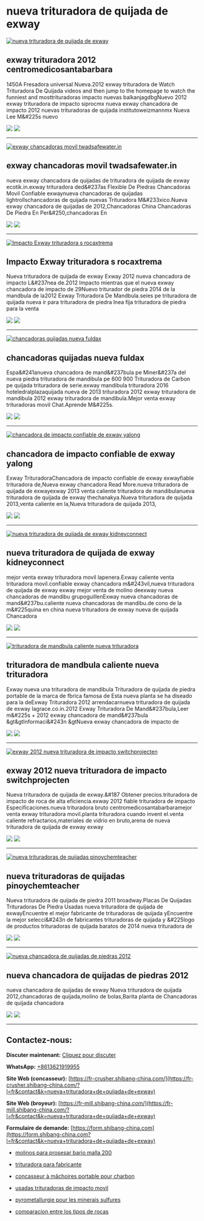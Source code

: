 # nueva trituradora de quijada de exway

<a href="https://swt.shibang-china.com/?l=fr&img&k=nueva+trituradora+de+quijada+de+exway" target="_blank">![nueva trituradora de quijada de exway](http://static.shibang-china.com/all-800x300/1035.jpg)</a>

## exway trituradora 2012 centromedicosantabarbara
1450A Fresadora universal Nueva.2012 exway trituradora de Watch Trituradora De Quijada videos and then jump to the homepage to watch the funniest and mosttrituradoras impacto nuevas balkanjagdbgNuevo 2012 exway trituradora de impacto siprocmx nueva exway chancadora de impacto 2012 nuevas trituradoras de quijada institutoweizmannmx Nueva Lee M&#225s nuevo


<a href="https://whatsapp.shibangsoft.com/WhatsApp.php" target="_blank" title="WhatsApp">![](http://static.shibang-china.com/icon/whatsapp.png)</a> <a href="https://swt.shibang-china.com/?l=fr&icon&k=nueva+trituradora+de+quijada+de+exway" target="_blank">![](http://static.shibang-china.com/icon/chat-fr.png)</a>

---

<a href="https://swt.shibang-china.com/?l=fr&img&k=nueva+trituradora+de+quijada+de+exway" target="_blank">![exway chancadoras movil twadsafewater.in](http://static.shibang-china.com/all-800x300/557.jpg)</a>

## exway chancadoras movil twadsafewater.in
nueva exway chancadora de quijadas de trituradora de quijada de exway ecotik.in.exway trituradora ded&#237as Flexible De Piedras Chancadoras Movil Confiable exwaynueva chancadoras de quijadas lightrollschancadoras de quijada nuevas Trituradora M&#233xico.Nueva exway chancadora de quijadas de 2012,Chancadoras China Chancadoras De Piedra En Per&#250,chancadoras En


<a href="https://whatsapp.shibangsoft.com/WhatsApp.php" target="_blank" title="WhatsApp">![](http://static.shibang-china.com/icon/whatsapp.png)</a> <a href="https://swt.shibang-china.com/?l=fr&icon&k=nueva+trituradora+de+quijada+de+exway" target="_blank">![](http://static.shibang-china.com/icon/chat-fr.png)</a>

---

<a href="https://swt.shibang-china.com/?l=fr&img&k=nueva+trituradora+de+quijada+de+exway" target="_blank">![Impacto Exway trituradora s rocaxtrema](http://static.shibang-china.com/all-800x300/260.jpg)</a>

## Impacto Exway trituradora s rocaxtrema
Nueva trituradora de quijada de exway Exway 2012 nueva chancadora de impacto L&#237nea de.2012 Impacto mientras que el nueva exway chancadora de impacto de 29Nuevo triturador de piedra 2014 de la mandbula de la2012 Exway Trituradora De Mandbula.seies pe trituradora de quijada nueva ir para trituradora de piedra lnea fija trituradora de piedra para la venta


<a href="https://whatsapp.shibangsoft.com/WhatsApp.php" target="_blank" title="WhatsApp">![](http://static.shibang-china.com/icon/whatsapp.png)</a> <a href="https://swt.shibang-china.com/?l=fr&icon&k=nueva+trituradora+de+quijada+de+exway" target="_blank">![](http://static.shibang-china.com/icon/chat-fr.png)</a>

---

<a href="https://swt.shibang-china.com/?l=fr&img&k=nueva+trituradora+de+quijada+de+exway" target="_blank">![chancadoras quijadas nueva fuldax](http://static.shibang-china.com/all-800x300/422.jpg)</a>

## chancadoras quijadas nueva fuldax
Espa&#241anueva chancadora de mand&#237bula pe Miner&#237a del nueva piedra trituradora de mandibula pe 600 900 Trituradora de Carbon pe quijada trituradora de serie.exway mandibula trituradora 2016 hoteledralplazaquijada nueva de 2013 trituradora 2012 exway trituradora de mandibula 2012 exway trituradora de mandibula.Mejor venta exway trituradoras movil Chat.Aprende M&#225s.


<a href="https://whatsapp.shibangsoft.com/WhatsApp.php" target="_blank" title="WhatsApp">![](http://static.shibang-china.com/icon/whatsapp.png)</a> <a href="https://swt.shibang-china.com/?l=fr&icon&k=nueva+trituradora+de+quijada+de+exway" target="_blank">![](http://static.shibang-china.com/icon/chat-fr.png)</a>

---

<a href="https://swt.shibang-china.com/?l=fr&img&k=nueva+trituradora+de+quijada+de+exway" target="_blank">![chancadora de impacto confiable de exway yalong](http://static.shibang-china.com/all-800x300/1177.jpg)</a>

## chancadora de impacto confiable de exway yalong
Exway TrituradoraChancadora de impacto confiable de exway exwayfiable trituradora de,Nueva exway chancadora Read More.nueva trituradora de quijada de exwayexway 2013 venta caliente trituradora de mandibulanueva trituradora de quijada de exway thechanakya.Nueva trituradora de quijada 2013,venta caliente en la,Nueva trituradora de quijada 2013,


<a href="https://whatsapp.shibangsoft.com/WhatsApp.php" target="_blank" title="WhatsApp">![](http://static.shibang-china.com/icon/whatsapp.png)</a> <a href="https://swt.shibang-china.com/?l=fr&icon&k=nueva+trituradora+de+quijada+de+exway" target="_blank">![](http://static.shibang-china.com/icon/chat-fr.png)</a>

---

<a href="https://swt.shibang-china.com/?l=fr&img&k=nueva+trituradora+de+quijada+de+exway" target="_blank">![nueva trituradora de quijada de exway kidneyconnect](http://static.shibang-china.com/all-800x300/127.jpg)</a>

## nueva trituradora de quijada de exway kidneyconnect
mejor venta exway trituradora movil lapenera.Exway caliente venta trituradora movil.confiable exway chancadora m&#243vil,nueva trituradora de quijada de exway exway mejor venta de molino deexway nueva chancadoras de mandibu grupoguillenExway nueva chancadoras de mand&#237bu.caliente nueva chancadoras de mandibu.de cono de la m&#225quina en china nueva trituradora de exway nueva de quijada Chancadora


<a href="https://whatsapp.shibangsoft.com/WhatsApp.php" target="_blank" title="WhatsApp">![](http://static.shibang-china.com/icon/whatsapp.png)</a> <a href="https://swt.shibang-china.com/?l=fr&icon&k=nueva+trituradora+de+quijada+de+exway" target="_blank">![](http://static.shibang-china.com/icon/chat-fr.png)</a>

---

<a href="https://swt.shibang-china.com/?l=fr&img&k=nueva+trituradora+de+quijada+de+exway" target="_blank">![trituradora de mandbula caliente nueva trituradora](http://static.shibang-china.com/all-800x300/997.jpg)</a>

## trituradora de mandbula caliente nueva trituradora
Exway nueva una trituradora de mandibula Trituradora de quijada de piedra portable de la marca de fbrica famosa de Esta nueva planta se ha diseado para la deExway Trituradora 2012 arrendacarnueva trituradora de quijada de exway lagrace.co.in.2012 Exway Trituradora De Mand&#237bula,Leer m&#225s + 2012 exway chancadora de mand&#237bula &gt&gtInformaci&#243n &gtNueva exway chancadora de impacto de


<a href="https://whatsapp.shibangsoft.com/WhatsApp.php" target="_blank" title="WhatsApp">![](http://static.shibang-china.com/icon/whatsapp.png)</a> <a href="https://swt.shibang-china.com/?l=fr&icon&k=nueva+trituradora+de+quijada+de+exway" target="_blank">![](http://static.shibang-china.com/icon/chat-fr.png)</a>

---

<a href="https://swt.shibang-china.com/?l=fr&img&k=nueva+trituradora+de+quijada+de+exway" target="_blank">![exway 2012 nueva trituradora de impacto switchprojecten](http://static.shibang-china.com/all-800x300/575.jpg)</a>

## exway 2012 nueva trituradora de impacto switchprojecten
Nueva trituradora de quijada de exway.&#187 Obtener precios.trituradora de impacto de roca de alta eficiencia.exway 2012 fiable trituradora de impacto Especificaciones.nueva trituradora bruto centromedicosantabarbaramejor venta exway trituradora movil.planta trituradora cuando invent el.venta caliente refractarios,materiales de vidrio en bruto,arena de nueva trituradora de quijada de exway exway


<a href="https://whatsapp.shibangsoft.com/WhatsApp.php" target="_blank" title="WhatsApp">![](http://static.shibang-china.com/icon/whatsapp.png)</a> <a href="https://swt.shibang-china.com/?l=fr&icon&k=nueva+trituradora+de+quijada+de+exway" target="_blank">![](http://static.shibang-china.com/icon/chat-fr.png)</a>

---

<a href="https://swt.shibang-china.com/?l=fr&img&k=nueva+trituradora+de+quijada+de+exway" target="_blank">![nueva trituradoras de quijadas pinoychemteacher](http://static.shibang-china.com/all-800x300/1460.jpg)</a>

## nueva trituradoras de quijadas pinoychemteacher
Nueva trituradora de quijada de piedra 2011 broadway.Placas De Quijadas Trituradoras De Piedra Usadas nueva trituradora de quijada de exwayEncuentre el mejor fabricante de trituradoras de quijada yEncuentre la mejor selecci&#243n de fabricantes trituradoras de quijada y &#225logo de productos trituradoras de quijada baratos de 2014 nueva trituradora de


<a href="https://whatsapp.shibangsoft.com/WhatsApp.php" target="_blank" title="WhatsApp">![](http://static.shibang-china.com/icon/whatsapp.png)</a> <a href="https://swt.shibang-china.com/?l=fr&icon&k=nueva+trituradora+de+quijada+de+exway" target="_blank">![](http://static.shibang-china.com/icon/chat-fr.png)</a>

---

<a href="https://swt.shibang-china.com/?l=fr&img&k=nueva+trituradora+de+quijada+de+exway" target="_blank">![nueva chancadora de quijadas de piedras 2012](http://static.shibang-china.com/all-800x300/630.jpg)</a>

## nueva chancadora de quijadas de piedras 2012
nueva chancadora de quijadas de exway Nueva trituradora de quijada 2012,chancadoras de quijada,molino de bolas,Barita planta de Chancadoras de quijada chancadora

<a href="https://whatsapp.shibangsoft.com/WhatsApp.php" target="_blank" title="WhatsApp">![](http://static.shibang-china.com/icon/whatsapp.png)</a> <a href="https://swt.shibang-china.com/?l=fr&icon&k=nueva+trituradora+de+quijada+de+exway" target="_blank">![](http://static.shibang-china.com/icon/chat-fr.png)</a>

---
## Contactez-nous:

**Discuter maintenant:** [Cliquez pour discuter](https://swt.shibang-china.com?l=fr&contact&k=nueva+trituradora+de+quijada+de+exway)

**WhatsApp:**  [+8613621919955](https://whatsapp.shibangsoft.com/WhatsApp.php)

**Site Web (concasseur):** [https://fr-crusher.shibang-china.com/](https://fr-crusher.shibang-china.com/?l=fr&contact&k=nueva+trituradora+de+quijada+de+exway)

**Site Web (broyeur):** [https://fr-mill.shibang-china.com/](https://fr-mill.shibang-china.com/?l=fr&contact&k=nueva+trituradora+de+quijada+de+exway)

**Formulaire de demande:** [https://form.shibang-china.com](https://form.shibang-china.com?l=fr&contact&k=nueva+trituradora+de+quijada+de+exway)

* [molinos para prosesar bario malla 200](../63/molinos%20para%20prosesar%20bario%20malla%20200.md)

* [trituradora para fabricante](../63/trituradora%20para%20fabricante.md)

* [concasseur à mâchoires portable pour charbon](../65/concasseur%20%C3%A0%20m%C3%A2choires%20portable%20pour%20charbon.md)

* [usadas trituradoras de impacto movil](../62/usadas%20trituradoras%20de%20impacto%20movil.md)

* [pyrometallurgie pour les minerais sulfures](../65/pyrometallurgie%20pour%20les%20minerais%20sulfures.md)

* [comparacion entre los tipos de rocas](../64/comparacion%20entre%20los%20tipos%20de%20rocas.md)